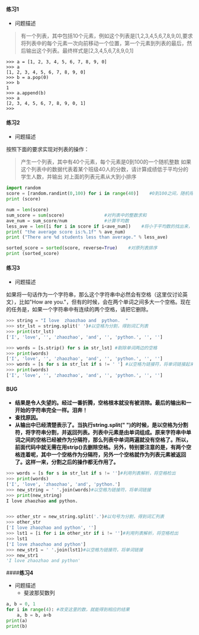 #### **练习1**
- 问题描述

>有一个列表，其中包括10个元素，例如这个列表是[1,2,3,4,5,6,7,8,9,0],要求将列表中的每个元素一次向前移动一个位置，第一个元素到列表的最后，然后输出这个列表。最终样式是[2,3,4,5,6,7,8,9,0,1]

```pythion
>>> a = [1, 2, 3, 4, 5, 6, 7, 8, 9, 0]
>>> a
[1, 2, 3, 4, 5, 6, 7, 8, 9, 0]
>>> b = a.pop(0)
>>> b
1
>>> a.append(b)
>>> a
[2, 3, 4, 5, 6, 7, 8, 9, 0, 1]
>>> 
```

#### **练习2**
- 问题描述

按照下面的要求实现对列表的操作：

>产生一个列表，其中有40个元素，每个元素是0到100的一个随机整数
如果这个列表中的数据代表着某个班级40人的分数，请计算成绩低于平均分的学生人数，并输出
对上面的列表元素从大到小排序
```python
import random
score = [random.randint(0,100) for i in range(40)]    #0到100之间，随机得到40个整数，组成列表
print (score)

num = len(score)
sum_score = sum(score)               #对列表中的整数求和
ave_num = sum_score/num              #计算平均数
less_ave = len([i for i in score if i<ave_num])    #将小于平均数的找出来，组成新的列表，并度量该列表的长度
print( "the average score is:%.1f" % ave_num)
print ("There are %d students less than average." % less_ave)

sorted_score = sorted(score, reverse=True)    #对原列表排序
print (sorted_score)
```

#### **练习3**
- 问题描述

如果将一句话作为一个字符串，那么这个字符串中必然会有空格（这里仅讨论英文），比如"How are you."，但有的时候，会在两个单词之间多大一个空格。现在的任务是，如果一个字符串中有连续的两个空格，请把它删除。
```python
>>> string = "I love  zhaozhao and  python.  "
>>> str_lst = string.split(' ')#以空格为分割，得到词汇列表
>>> print(str_lst)
['I', 'love', '', 'zhaozhao', 'and', '', 'python.', '', '']

>>> words = [s.strip() for s in str_lst] #剔除单词两边的空格
>>> print(words)
['I', 'love', '', 'zhaozhao', 'and', '', 'python.', '', '']
>>> words = [s for s in str_lst if s != ' '] #以空格为链接符，将单词链接起来
>>> print(words)
['I', 'love', '', 'zhaozhao', 'and', '', 'python.', '', '']
```
#### **BUG**
- **结果是令人失望的。经过一番折腾，空格根本就没有被消除。最后的输出和一开始的字符串完全一样。泪奔！**
- **查找原因。**
- **从输出中已经清楚表示了。当执行string.split(" ")的时候，是以空格为分割符，将字符串分割，并返回列表。列表中元素是由单词组成。原来字符串中单词之间的空格已经被作为分隔符，那么列表中单词两遍就没有空格了。所以，前面代码中就无需在用strip()去删除空格。另外，特别要注意的是，有两个空格连着呢，其中一个空格作为分隔符，另外一个空格就作为列表元素被返回了。这样一来，分割之后的操作都无作用了。**

```python
>>> words = [s for s in str_lst if s != '']#利用列表解析，将空格检出
>>> print(words)
['I', 'love', 'zhaozhao', 'and', 'python.']
>>> new_string = ' '.join(words)#以空格为链接符，将单词链接
>>> print(new_string)
I love zhaozhao and python.


>>> other_str = new_string.split('.')#以句号为分割，得到词汇列表
>>> other_str
['I love zhaozhao and python', '']
>>> lst1 = [i for i in other_str if i != '']#利用列表解析，将空格检出
>>> lst1
['I love zhaozhao and python']
>>> new_str1 = ' '.join(lst1)#以空格为链接符，将单词链接
>>> new_str1
'I love zhaozhao and python'
```

####**练习4**
- 问题描述
  - 斐波那契数列
```python
a, b = 0, 1
for i in range(4): #改变这里的数，就能得到相应的结果
    a, b = b, a+b
print(a)
print(b)
```

